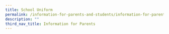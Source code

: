 ```yaml
---
title: School Uniform
permalink: /information-for-parents-and-students/information-for-parents/school-uniform/
description: ""
third_nav_title: Information for Parents
---
```

